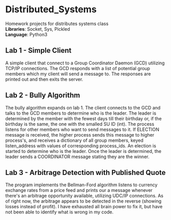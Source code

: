 # Distributed_Systems
Homework projects for distributes systems class
</br>**Libraries**: Socket, Sys, Pickled
</br>
**Language**: Python3
## Lab 1 - Simple Client
A simple client that connect to a Group Coordinator Daemon (GCD) utilizing TCP/IP connections. The GCD responds
with a list of potential group members which my client will send a message to. 
The responses are printed out and then exits the server.


## Lab 2 - Bully Algorithm
The bully algorithm expands on lab 1. The client connects to the GCD and talks to 
the GCD members to determine who is the leader. The leader is determined by the 
member with the fewest days till their birthday or, if the birthday is the same, 
the one with the smalled SU ID (int). The process listens for other members who want
to send messages to it. If ELECTION message is received, the higher process sends
this message to higher process's, and receives a dictionary of all group members, 
keyed listen_address with values of corresponding process_ids. An election is 
started to determine who is the leader. Once the leader is determined, the leader 
sends a COORDINATOR message stating they are the winner. 


## Lab 3 - Arbitrage Detection with Published Quote
The program implements the Bellman-Ford algorithm listens to currency exchange rates 
from a price feed and prints our a message whenever there's an arbitrage opportunity
available, utilizing UDC/IP connections. As of right now, the arbitrage appears to be 
detected in the reverse (showing losses instead of profit). I have exhausted all brain power
to fix it, but have not been able to identify what is wrong in my code.
